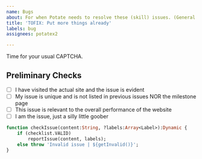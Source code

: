 ```yaml
---
name: Bugs
about: For when Potate needs to resolve these (skill) issues. (General bugs)
title: 'TOFIX: Put more things already'
labels: bug
assignees: potatex2

---
```


Time for your usual CAPTCHA.
## Preliminary Checks
- [ ] I have visited the actual site and the issue is evident
- [ ] My issue is unique and is not listed in previous issues NOR the milestone page
- [ ] This issue is relevant to the overall performance of the website
- [ ] I am the issue, just a silly little goober
```hx
function checkIssue(content:String, ?labels:Array<Label>):Dynamic {
    if (checklist.VALID)
        reportIssue(content, labels);
    else throw 'Invalid issue | ${getInvalid()}';
}
```
